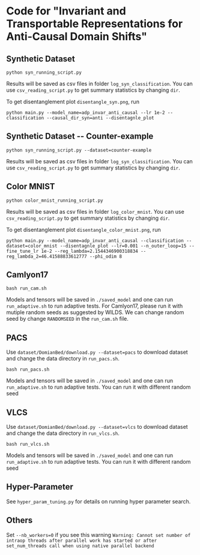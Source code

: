 # Code for "Invariant and Transportable Representations for Anti-Causal Domain Shifts"

## Synthetic Dataset

`python syn_running_script.py`

Results will be saved as csv files in  folder `log_syn_classification`. You can use `csv_reading_script.py` to get summary statistics by changing `dir`.

To get disentanglement plot `disentangle_syn.png`, run

`python main.py --model_name=adp_invar_anti_causal --lr 1e-2 --classification --causal_dir_syn=anti --disentagnle_plot`

## Synthetic Dataset -- Counter-example

`python syn_running_script.py --dataset=counter-example`

Results will be saved as csv files in  folder `log_syn_classification`. You can use `csv_reading_script.py` to get summary statistics by changing `dir`.

## Color MNIST

`python color_mnist_running_script.py`

Results will be saved as csv files in  folder `log_color_mnist`. You can use `csv_reading_script.py` to get summary statistics by changing `dir`.

To get disentanglement plot `disentangle_color_mnist.png`, run

`python main.py --model_name=adp_invar_anti_causal --classification --dataset=color_mnist --disentagnle_plot --lr=0.001 --n_outer_loop=15 --fine_tune_lr 1e-2 --reg_lambda=2.1544346900318834 --reg_lambda_2=46.41588833612777 --phi_odim 8`

## Camlyon17 

`bash run_cam.sh`

Models and tensors will be saved in `./saved_model` and one can run `run_adaptive.sh` to run adaptive tests. For Camlyon17, please run it with mutiple random seeds as suggested by WILDS. We can change random seed by change `RANDOMSEED` in the `run_cam.sh` file.

## PACS
Use `dataset/DomianBed/download.py --dataset=pacs` to download dataset and change the data directory in `run_pacs.sh`.

`bash run_pacs.sh`

Models and tensors will be saved in `./saved_model` and one can run `run_adaptive.sh` to run adaptive tests. You can run it with different random seed

## VLCS

Use `dataset/DomianBed/download.py --dataset=vlcs` to download dataset and change the data directory in `run_vlcs.sh`.

`bash run_vlcs.sh`

Models and tensors will be saved in `./saved_model` and one can run `run_adaptive.sh` to run adaptive tests. You can run it with different random seed

## Hyper-Parameter
See `hyper_param_tuning.py` for details on running hyper parameter search. 

## Others
Set `--nb_workers=0` if you see this warning `Warning: Cannot set number of intraop threads after parallel work has started or after set_num_threads call when using native parallel backend`